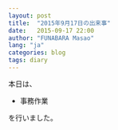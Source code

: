 ```yaml
---
layout: post
title:  "2015年9月17日の出来事"
date:   2015-09-17 22:00
author: "FUNABARA Masao"
lang: "ja"
categories: blog
tags: diary
---
```


本日は、

* 事務作業

を行いました。
